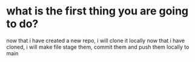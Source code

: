 # what is the first thing you are going to do?
  now that i have created a new repo, i will clone it locally
  now that i have cloned, i will make file stage them, commit them and push them locally to main 
